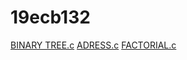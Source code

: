 # 19ecb132

[BINARY TREE.c](https://github.com/anirudh2383/19ecb132/blob/main/BINARY%20TREE.c)
[ADRESS.c](https://github.com/anirudh2383/19ecb132/blob/main/adress.c)
[FACTORIAL.c](https://github.com/anirudh2383/19ecb132/blob/main/factorial.c)
